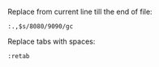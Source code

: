 Replace from current line till the end of file:

```
:.,$s/8080/9090/gc
```

Replace tabs with spaces:

```
:retab
```
